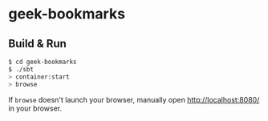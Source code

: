 # geek-bookmarks #

## Build & Run ##

```sh
$ cd geek-bookmarks
$ ./sbt
> container:start
> browse
```

If `browse` doesn't launch your browser, manually open [http://localhost:8080/](http://localhost:8080/) in your browser.
